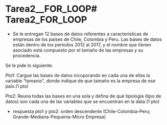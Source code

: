 # Tarea2__FOR_LOOP# Tarea2_FOR_LOOP

- Se le entregan 12 bases de datos referentes a características de empresas de los países de Chile, Colombia y Peru. Las bases de datos están dentro de los periodos 2012 al 2017, y el nombre que tienen asociado está compuesto por el tamaño de las empresas y su procedencia.

Se le pide lo siguiente:

Pto1: Cargue las bases de datos incoporando en cada una de ellas la variable “tamanio", donde indique de que tamaño es la empresa de ese país.(1 pto)

Pto2: Reuna todas las bases en una sola y defina de qué tipología (tipo de datos) son cada una de las variables que se encuentran en la data.(1 pto)

- respuesta pto1 y pto2: orden descendente (Chile-Colombia-Peru; Grande-Mediana-Pequenia-Micro Empresa)
